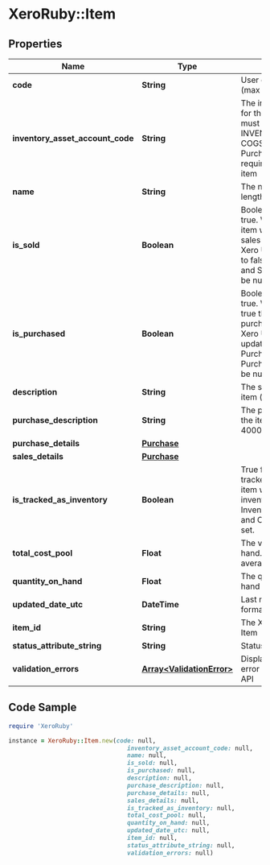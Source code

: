 # XeroRuby::Item

## Properties

Name | Type | Description | Notes
------------ | ------------- | ------------- | -------------
**code** | **String** | User defined item code (max length &#x3D; 30) | 
**inventory_asset_account_code** | **String** | The inventory asset account for the item. The account must be of type INVENTORY. The  COGSAccountCode in PurchaseDetails is also required to create a tracked item | [optional] 
**name** | **String** | The name of the item (max length &#x3D; 50) | [optional] 
**is_sold** | **Boolean** | Boolean value, defaults to true. When IsSold is true the item will be available on sales transactions in the Xero UI. If IsSold is updated to false then Description and SalesDetails values will be nulled. | [optional] 
**is_purchased** | **Boolean** | Boolean value, defaults to true. When IsPurchased is true the item is available for purchase transactions in the Xero UI. If IsPurchased is updated to false then PurchaseDescription and PurchaseDetails values will be nulled. | [optional] 
**description** | **String** | The sales description of the item (max length &#x3D; 4000) | [optional] 
**purchase_description** | **String** | The purchase description of the item (max length &#x3D; 4000) | [optional] 
**purchase_details** | [**Purchase**](Purchase.md) |  | [optional] 
**sales_details** | [**Purchase**](Purchase.md) |  | [optional] 
**is_tracked_as_inventory** | **Boolean** | True for items that are tracked as inventory. An item will be tracked as inventory if the InventoryAssetAccountCode and COGSAccountCode are set. | [optional] 
**total_cost_pool** | **Float** | The value of the item on hand. Calculated using average cost accounting. | [optional] 
**quantity_on_hand** | **Float** | The quantity of the item on hand | [optional] 
**updated_date_utc** | **DateTime** | Last modified date in UTC format | [optional] [readonly] 
**item_id** | **String** | The Xero identifier for an Item | [optional] 
**status_attribute_string** | **String** | Status of object | [optional] 
**validation_errors** | [**Array&lt;ValidationError&gt;**](ValidationError.md) | Displays array of validation error messages from the API | [optional] 

## Code Sample

```ruby
require 'XeroRuby'

instance = XeroRuby::Item.new(code: null,
                                 inventory_asset_account_code: null,
                                 name: null,
                                 is_sold: null,
                                 is_purchased: null,
                                 description: null,
                                 purchase_description: null,
                                 purchase_details: null,
                                 sales_details: null,
                                 is_tracked_as_inventory: null,
                                 total_cost_pool: null,
                                 quantity_on_hand: null,
                                 updated_date_utc: null,
                                 item_id: null,
                                 status_attribute_string: null,
                                 validation_errors: null)
```


